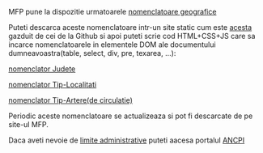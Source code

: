 MFP pune la dispozitie urmatoarele [nomenclatoare geografice](https://mfinante.gov.ro/nomenclatoare-geografice-mfp)

Puteti descarca aceste nomenclatoare intr-un site static cum este [acesta](https://github.com/stefanache/MFP-ANAF-RO/) gazduit de cei de la Github si 
apoi puteti scrie cod HTML+CSS+JS care sa incarce nomenclatoarele in elementele DOM ale documentului dumneavoastra(table, select, div, pre, texarea, ...):

[nomenclator Judete](https://stefanache.github.io/MFP-ANAF-RO/js_scripts/mfp/nomenclatoare_geografice/nomJudete.html)

[nomenclator Tip-Localitati](https://stefanache.github.io/MFP-ANAF-RO/js_scripts/mfp/nomenclatoare_geografice/nomTipLocalitati.html)

[nomenclator Tip-Artere(de circulatie)](https://stefanache.github.io/MFP-ANAF-RO/js_scripts/mfp/nomenclatoare_geografice/nomTipArtere.html)


Periodic aceste nomenclatoare se actualizeaza si pot fi descarcate de pe site-ul MFP.

Daca aveti nevoie de [limite administrative](https://geoportal.ancpi.ro/portal/apps/webappviewer/index.html?id=faeba2d173374445b1f13512bd477bb2) puteti aacesa portalul [ANCPI](https://geoportal.ancpi.ro/portal/apps/webappviewer/index.html?id=faeba2d173374445b1f13512bd477bb2)
